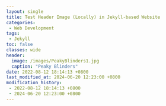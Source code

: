 ```yaml
---
layout: single
title: Test Header Image (Locally) in Jekyll-based Website
categories:
 - Web Development
tags: 
 - Jekyll
toc: false
classes: wide
header:
  image: /images/PeakyBlinders1.jpg
  caption: "Peaky Blinders"
date: 2022-08-12 18:14:13 +0800
last_modified_at: 2024-06-20 12:23:00 +0800
modification_history:
 - 2022-08-12 18:14:13 +0800
 - 2024-06-20 12:23:00 +0800
---
```


